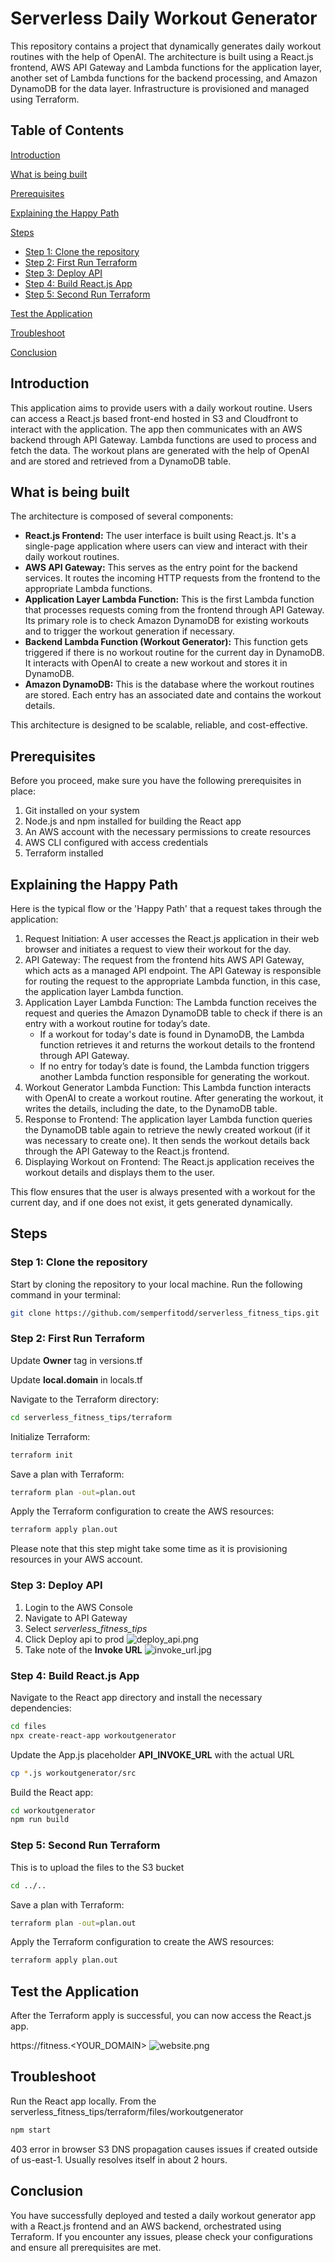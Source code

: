 # Serverless Daily Workout Generator
This repository contains a project that dynamically generates daily workout routines with the help of OpenAI. The architecture is built using a React.js frontend, AWS API Gateway and Lambda functions for the application layer, another set of Lambda functions for the backend processing, and Amazon DynamoDB for the data layer. Infrastructure is provisioned and managed using Terraform.
## Table of Contents
[Introduction](#introduction)

[What is being built](#what-is-being-built)

[Prerequisites](#prerequisites)

[Explaining the Happy Path](#explaining-the-happy-path)

[Steps](#steps)
 - [Step 1: Clone the repository](#step-1-clone-the-repository)
 - [Step 2: First Run Terraform](#step-2-first-run-terraform)
 - [Step 3: Deploy API](#step-3-deploy-api)
 - [Step 4: Build React.js App](#step-4-build-reactjs-app)
 - [Step 5: Second Run Terraform](#step-5-second-run-terraform)

[Test the Application](#test-the-application)

[Troubleshoot](#troubleshoot)

[Conclusion](#conclusion)
## Introduction
This application aims to provide users with a daily workout routine. Users can access a React.js based front-end hosted in S3 and Cloudfront to interact with the application. The app then communicates with an AWS backend through API Gateway. Lambda functions are used to process and fetch the data. The workout plans are generated with the help of OpenAI and are stored and retrieved from a DynamoDB table.
## What is being built
The architecture is composed of several components:
* **React.js Frontend:** The user interface is built using React.js. It's a single-page application where users can view and interact with their daily workout routines.
* **AWS API Gateway:** This serves as the entry point for the backend services. It routes the incoming HTTP requests from the frontend to the appropriate Lambda functions.
* **Application Layer Lambda Function:** This is the first Lambda function that processes requests coming from the frontend through API Gateway. Its primary role is to check Amazon DynamoDB for existing workouts and to trigger the workout generation if necessary.
* **Backend Lambda Function (Workout Generator):** This function gets triggered if there is no workout routine for the current day in DynamoDB. It interacts with OpenAI to create a new workout and stores it in DynamoDB.
* **Amazon DynamoDB:** This is the database where the workout routines are stored. Each entry has an associated date and contains the workout details.

This architecture is designed to be scalable, reliable, and cost-effective.
## Prerequisites
Before you proceed, make sure you have the following prerequisites in place:

1. Git installed on your system
2. Node.js and npm installed for building the React app
3. An AWS account with the necessary permissions to create resources
4. AWS CLI configured with access credentials
5. Terraform installed
## Explaining the Happy Path
Here is the typical flow or the 'Happy Path' that a request takes through the application:
1. Request Initiation: A user accesses the React.js application in their web browser and initiates a request to view their workout for the day.
2. API Gateway: The request from the frontend hits AWS API Gateway, which acts as a managed API endpoint. The API Gateway is responsible for routing the request to the appropriate Lambda function, in this case, the application layer Lambda function.
3. Application Layer Lambda Function: The Lambda function receives the request and queries the Amazon DynamoDB table to check if there is an entry with a workout routine for today’s date.
   * If a workout for today's date is found in DynamoDB, the Lambda function retrieves it and returns the workout details to the frontend through API Gateway.
   * If no entry for today’s date is found, the Lambda function triggers another Lambda function responsible for generating the workout.
4. Workout Generator Lambda Function: This Lambda function interacts with OpenAI to create a workout routine. After generating the workout, it writes the details, including the date, to the DynamoDB table.
5. Response to Frontend: The application layer Lambda function queries the DynamoDB table again to retrieve the newly created workout (if it was necessary to create one). It then sends the workout details back through the API Gateway to the React.js frontend.
6. Displaying Workout on Frontend: The React.js application receives the workout details and displays them to the user.

This flow ensures that the user is always presented with a workout for the current day, and if one does not exist, it gets generated dynamically.
## Steps
### Step 1: Clone the repository
Start by cloning the repository to your local machine. Run the following command in your terminal:
```bash
git clone https://github.com/semperfitodd/serverless_fitness_tips.git
```
### Step 2: First Run Terraform
Update **Owner** tag in versions.tf

Update **local.domain** in locals.tf

Navigate to the Terraform directory:
```bash
cd serverless_fitness_tips/terraform
```
Initialize Terraform:
```bash
terraform init
```
Save a plan with Terraform:
```bash
terraform plan -out=plan.out
```
Apply the Terraform configuration to create the AWS resources:
```bash
terraform apply plan.out
```
Please note that this step might take some time as it is provisioning resources in your AWS account.
### Step 3: Deploy API
1. Login to the AWS Console
2. Navigate to API Gateway
3. Select *serverless_fitness_tips*
4. Click Deploy api to prod
![deploy_api.png](files%2Fdeploy_api.png)
5. Take note of the **Invoke URL**
![invoke_url.jpg](files%2Finvoke_url.jpg)
### Step 4: Build React.js App
Navigate to the React app directory and install the necessary dependencies:
```bash
cd files
npx create-react-app workoutgenerator
```
Update the App.js placeholder **API_INVOKE_URL** with the actual URL
```bash
cp *.js workoutgenerator/src
```
Build the React app:
```bash
cd workoutgenerator
npm run build
```
### Step 5: Second Run Terraform
This is to upload the files to the S3 bucket
```bash
cd ../..
```
Save a plan with Terraform:
```bash
terraform plan -out=plan.out
```
Apply the Terraform configuration to create the AWS resources:
```bash
terraform apply plan.out
```
## Test the Application
After the Terraform apply is successful, you can now access the React.js app.

https://fitness.<YOUR_DOMAIN>
![website.png](files%2Fwebsite.png)
## Troubleshoot
Run the React app locally. From the serverless_fitness_tips/terraform/files/workoutgenerator
```bash
npm start
```
403 error in browser
S3 DNS propagation causes issues if created outside of us-east-1. Usually resolves itself in about 2 hours.
## Conclusion
You have successfully deployed and tested a daily workout generator app with a React.js frontend and an AWS backend, orchestrated using Terraform. If you encounter any issues, please check your configurations and ensure all prerequisites are met.
